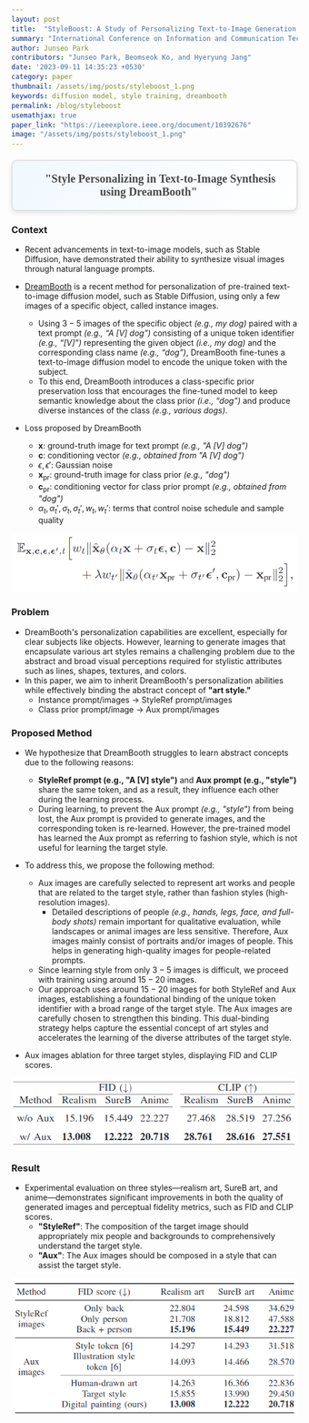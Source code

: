 ```yaml
---
layout: post
title:  "StyleBoost: A Study of Personalizing Text-to-Image Generation in Any Style using DreamBooth"
summary: "International Conference on Information and Communication Technology Convergence (ICTC), 2023"
author: Junseo Park
contributors: "Junseo Park, Beomseok Ko, and Hyeryung Jang"
date: '2023-09-11 14:35:23 +0530'
category: paper
thumbnail: /assets/img/posts/styleboost_1.png
keywords: diffusion model, style training, dreambooth
permalink: /blog/styleboost
usemathjax: true
paper_link: "https://ieeexplore.ieee.org/document/10392676"
image: "/assets/img/posts/styleboost_1.png"
---
```


<div align="center" style="
  font-family: 'Times New Roman', Times, serif;
  font-size: 20px;
  font-weight: bold;
  color: #4a4a4a;
  padding: 20px;
  margin: 20px auto;
  border: 2px solid #e0e0e0;
  border-radius: 10px;
  background: linear-gradient(120deg, #f0f8ff, #ffffff);
  box-shadow: 0 4px 8px rgba(0, 0, 0, 0.1);">
  🚀 "Style Personalizing in Text-to-Image Synthesis <br> using DreamBooth" 🌟
</div>

  
<p></p>


### Context

- Recent advancements in text-to-image models, such as Stable Diffusion, have demonstrated their ability to synthesize visual images through natural language prompts. 
- [DreamBooth](https://arxiv.org/abs/2208.12242) is a recent method for personalization of pre-trained text-to-image diffusion model, such as Stable Diffusion, using only a few images of a specific object, called instance images. 
  - Using $3 − 5$ images of the specific object *(e.g., my dog)* paired with a text prompt *(e.g., “A [V] dog”)* consisting of a unique token identifier *(e.g., “[V]”)* representing the given object *(i.e., my dog)* and the corresponding class name *(e.g., “dog”)*, DreamBooth fine-tunes a text-to-image diffusion model to encode the unique token with the subject.
  - To this end, DreamBooth introduces a class-specific prior preservation loss that encourages the fine-tuned model to keep semantic knowledge about the class prior *(i.e., “dog”)* and produce diverse instances of the class *(e.g., various dogs)*.

- Loss proposed by DreamBooth
  - $\mathbf{x}$: ground-truth image for text prompt *(e.g., "A [V] dog")*
  - $\mathbf{c}$: conditioning vector *(e.g., obtained from "A [V] dog")*
  - $\epsilon, \epsilon'$: Gaussian noise
  - $\mathbf{x}_{\text{pr}}$: ground-truth image for class prior *(e.g., "dog")*
  - $\mathbf{c}_{\text{pr}}$: conditioning vector for class prior prompt *(e.g., obtained from "dog")*
  - $\alpha_t, \alpha_t', \sigma_t, \sigma_t', w_t, w_t'$: terms that control noise schedule and sample quality

<p align="center">
<img src='/assets/img/posts/styleboost_2.png'>
</p>

### Problem

- DreamBooth's personalization capabilities are excellent, especially for clear subjects like objects. However, learning to generate images that encapsulate various art styles remains a challenging problem due to the abstract and broad visual perceptions required for stylistic attributes such as lines, shapes, textures, and colors.
- In this paper, we aim to inherit DreamBooth's personalization abilities while effectively binding the abstract concept of **"art style."**
  - Instance prompt/images $\rightarrow$ StyleRef prompt/images
  - Class prior prompt/image $\rightarrow$ Aux prompt/images 

### Proposed Method

- We hypothesize that DreamBooth struggles to learn abstract concepts due to the following reasons:
  - **StyleRef prompt (e.g., "A [V] style")** and **Aux prompt (e.g., "style")** share the same token, and as a result, they influence each other during the learning process.
  - During learning, to prevent the Aux prompt *(e.g., "style")* from being lost, the Aux prompt is provided to generate images, and the corresponding token is re-learned. However, the pre-trained model has learned the Aux prompt as referring to fashion style, which is not useful for learning the target style.

- To address this, we propose the following method:
  - Aux images are carefully selected to represent art works and people that are related to the target style, rather than fashion styles (high-resolution images).
    - Detailed descriptions of people *(e.g., hands, legs, face, and full-body shots)* remain important for qualitative evaluation, while landscapes or animal images are less sensitive. Therefore, Aux images mainly consist of portraits and/or images of people. This helps in generating high-quality images for people-related prompts.
  - Since learning style from only $3 - 5$ images is difficult, we proceed with training using around $15 - 20$ images.
  - Our approach uses around $15 - 20$ images for both StyleRef and Aux images, establishing a foundational binding of the unique token identifier with a broad range of the target style. The Aux images are carefully chosen to strengthen this binding. This dual-binding strategy helps capture the essential concept of art styles and accelerates the learning of the diverse attributes of the target style.

- Aux images ablation for three target styles, displaying FID and CLIP scores.

<p align="center">
<img src='/assets/img/posts/styleboost3.png'>
</p>

### Result

- Experimental evaluation on three styles—realism art, SureB art, and anime—demonstrates significant improvements in both the quality of generated images and perceptual fidelity metrics, such as FID and CLIP scores.
  - **"StyleRef"**: The composition of the target image should appropriately mix people and backgrounds to comprehensively understand the target style.
  - **"Aux"**: The Aux images should be composed in a style that can assist the target style.

<p align="center">
<img src='/assets/img/posts/styleboost_4.png'>
</p>